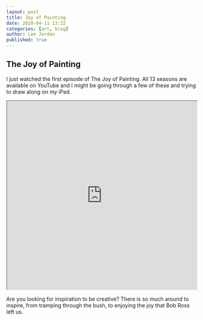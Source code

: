 ```yaml
---
layout: post
title: Joy of Painting
date: 2020-04-11 13:22
categories: [art, blog]
author: Lee Jordan
published: true
---
```


<h2>The Joy of Painting</h2>

I just watched the first episode of The Joy of Painting. All 13 seasons are available on YouTube and I might be going through a few of these and trying to draw along on my iPad.

<iframe width="100%" height="500" src="https://www.youtube.com/embed/oh5p5f5_-7A" frameborder="1" allow="accelerometer; autoplay; encrypted-media; gyroscope; picture-in-picture" allowfullscreen></iframe>

Are you looking for inspiration to be creative? There is so much around to inspire, from tramping through the bush, to enjoying the joy that Bob Ross left us.

